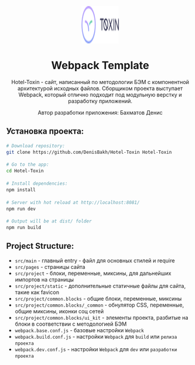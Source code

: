 <div align="center">
  <img width="100" height="100" src="https://github.com/DenisBakh/Hotel-Toxin/blob/master/src/project/common.blocks/ui_kit/logotype/logo_UI/Logo.png">
  <h1>Webpack Template</h1>
  <p>
    Hotel-Toxin - сайт, написанный по методологии БЭМ с компонентной архитектурой исходных файлов. Сборщиком проекта выступает Webpack, который отлично подходит под модульную верстку и разработку приложений.
  </p>
  <p>Автор разработки приложения: Бахматов Денис</p>
</div>


## Установка проекта:

``` bash
# Download repository:
git clone https://github.com/DenisBakh/Hotel-Toxin Hotel-Toxin

# Go to the app:
cd Hotel-Toxin

# Install dependencies:
npm install

# Server with hot reload at http://localhost:8081/
npm run dev

# Output will be at dist/ folder
npm run build
```

## Project Structure:

* `src/main` - главный entry - файл для основных стилей и require
* `src/pages` - страницы сайта
* `src/project` - блоки, переменные, миксины, для дальнейших импортов на страницы
* `src/project/static` - дополнительные статичные файлы для сайта, такие как favicon
* `src/project/common.blocks` - общие блоки, переменные, миксины
* `src/project/common.blocks/_common` - обнулятор CSS, переменные, общие миксины, иконки соц сетей
* `src/project/common.blocks/ui_kit` - элементы проекта, разбитые на блоки в соответствии с методологией БЭМ
* `webpack.base.conf.js` - базовые настройки `Webpack`
* `webpack.build.conf.js` - настройки `Webpack` для `build` или `релиза проекта`
* `webpack.dev.conf.js` - настройки `Webpack` для `dev` или `разработки проекта`
